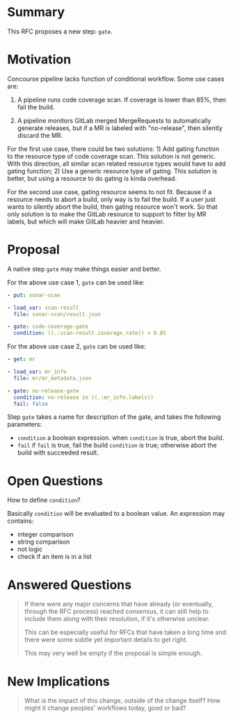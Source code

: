 # Summary

This RFC proposes a new step: `gate`.

# Motivation

Concourse pipeline lacks function of conditional workflow. Some use cases are:

1. A pipeline runs code coverage scan. If coverage is lower than 85%, then fail the
build.
 
2. A pipeline monitors GitLab merged MergeRequests to automatically generate releases, 
but if a MR is labeled with "no-release", then silently discard the MR.

For the first use case, there could be two solutions: 1) Add gating function to the
resource type of code coverage scan. This solution is not generic. With this direction,
all similar scan related resource types would have to add gating function; 2) Use a 
generic resource type of gating. This solution is better, but using a resource to do 
gating is kinda overhead.

For the second use case, gating resource seems to not fit. Because if a resource needs
to abort a build, only way is to fail the build. If a user just wants to silently abort
the build, then gating resource won't work. So that only solution is to make the GitLab
resource to support to filter by MR labels, but which will make GitLab heavier and heavier.

# Proposal

A native step `gate` may make things easier and better.

For the above use case 1, `gate` can be used like:

```yaml
- put: sonar-scan

- load_var: scan-result
  file: sonar-scan/result.json

- gate: code-coverage-gate
  condition: ((.:scan-result.coverage_rate)) < 0.85

```

For the above use case 2, `gate` can be used like:

```yaml
- get: mr

- load_var: mr_info
  file: mr/mr_metadata.json

- gate: no-release-gate
  condition: no-release in ((.:mr_info.labels))
  fail: false
```

Step `gate` takes a name for description of the gate, and takes the following
parameters:

* `condition` a boolean expression. when `condition` is true, abort the build.
* `fail` if `fail` is true, fail the build `condition` is true; otherwise abort the build
with succeeded result.

# Open Questions

How to define `condition`? 

Basically `condition` will be evaluated to a boolean value.
An expression may contains:

* integer comparison
* string comparison
* not logic
* check if an item is in a list

# Answered Questions

> If there were any major concerns that have already (or eventually, through
> the RFC process) reached consensus, it can still help to include them along
> with their resolution, if it's otherwise unclear.
>
> This can be especially useful for RFCs that have taken a long time and there
> were some subtle yet important details to get right.
>
> This may very well be empty if the proposal is simple enough.


# New Implications

> What is the impact of this change, outside of the change itself? How might it
> change peoples' workflows today, good or bad?
